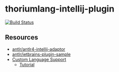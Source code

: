 # thoriumlang-intellij-plugin
[![Build Status](https://api.travis-ci.org/thoriumlang/thoriumlang-intellij-plugin.svg?branch=master)](https://travis-ci.org/github/thoriumlang/thoriumlang-intellij-plugin/)

## Resources
 * [antlr/antlr4-intellij-adaptor](https://github.com/antlr/antlr4-intellij-adaptor)
 * [antlr/jetbrains-plugin-sample](https://github.com/antlr/jetbrains-plugin-sample)
 * [Custom Language Support](https://www.jetbrains.org/intellij/sdk/docs/reference_guide/custom_language_support.html)
   * [Tutorial](https://www.jetbrains.org/intellij/sdk/docs/tutorials/custom_language_support_tutorial.html)
